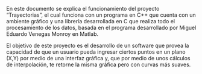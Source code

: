 En este documento se explica el funcionamiento del proyecto “Trayectorias”, el cual funciona con un programa en C++ que cuenta con un ambiente gráfico y una librería desarrollada en C que realiza todo el procesamiento de los datos, basada en el programa desarrollado por Miguel Eduardo Venegas Monroy en Matlab.        

El objetivo de este proyecto es el desarrollo de un software que provea la capacidad de que un usuario pueda ingresar ciertos puntos en un plano (X,Y) por medio de una interfaz gráfica y, que por medio de unos cálculos de interpolación, te retorne la misma gráfica pero con curvas más suaves.
